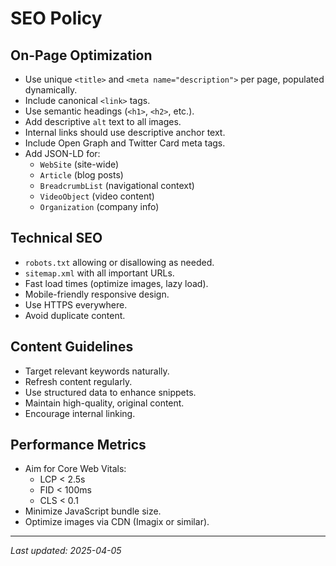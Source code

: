 # SEO Policy

## On-Page Optimization
- Use unique `<title>` and `<meta name="description">` per page, populated dynamically.
- Include canonical `<link>` tags.
- Use semantic headings (`<h1>`, `<h2>`, etc.).
- Add descriptive `alt` text to all images.
- Internal links should use descriptive anchor text.
- Include Open Graph and Twitter Card meta tags.
- Add JSON-LD for:
  - `WebSite` (site-wide)
  - `Article` (blog posts)
  - `BreadcrumbList` (navigational context)
  - `VideoObject` (video content)
  - `Organization` (company info)

## Technical SEO
- `robots.txt` allowing or disallowing as needed.
- `sitemap.xml` with all important URLs.
- Fast load times (optimize images, lazy load).
- Mobile-friendly responsive design.
- Use HTTPS everywhere.
- Avoid duplicate content.

## Content Guidelines
- Target relevant keywords naturally.
- Refresh content regularly.
- Use structured data to enhance snippets.
- Maintain high-quality, original content.
- Encourage internal linking.

## Performance Metrics
- Aim for Core Web Vitals:  
  - LCP < 2.5s  
  - FID < 100ms  
  - CLS < 0.1
- Minimize JavaScript bundle size.
- Optimize images via CDN (Imagix or similar).

---

_Last updated: 2025-04-05_